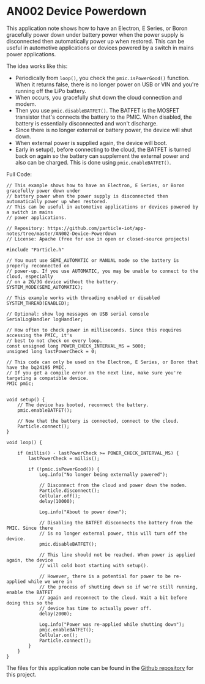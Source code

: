 # AN002 Device Powerdown

This application note shows how to have an Electron, E Series, or Boron gracefully power down under battery power when the power supply is disconnected then automatically power up when restored. This can be useful in automotive applications or devices powered by a switch in mains power applications.

The idea works like this:

- Periodically from `loop()`, you check the `pmic.isPowerGood()` function. When it returns false, there is no longer power on USB or VIN and you're running off the LiPo battery.
- When occurs, you gracefully shut down the cloud connection and modem.
- Then you use `pmic.disableBATFET()`. The BATFET is the MOSFET transistor that's connects the battery to the PMIC. When disabled, the battery is essentially disconnected and won't discharge.
- Since there is no longer external or battery power, the device will shut down.
- When external power is supplied again, the device will boot.
- Early in setup(), before connecting to the cloud, the BATFET is turned back on again so the battery can supplement the external power and also can be charged. This is done using `pmic.enableBATFET()`.


Full Code:

```
// This example shows how to have an Electron, E Series, or Boron gracefully power down under
// battery power when the power supply is disconnected then automatically power up when restored.
// This can be useful in automotive applications or devices powered by a switch in mains
// power applications.

// Repository: https://github.com/particle-iot/app-notes/tree/master/AN002-Device-Powerdown
// License: Apache (free for use in open or closed-source projects)

#include "Particle.h"

// You must use SEMI_AUTOMATIC or MANUAL mode so the battery is properly reconnected on
// power-up. If you use AUTOMATIC, you may be unable to connect to the cloud, especially
// on a 2G/3G device without the battery.
SYSTEM_MODE(SEMI_AUTOMATIC);

// This example works with threading enabled or disabled
SYSTEM_THREAD(ENABLED);

// Optional: show log messages on USB serial console
SerialLogHandler logHandler;

// How often to check power in milliseconds. Since this requires accessing the PMIC, it's
// best to not check on every loop.
const unsigned long POWER_CHECK_INTERVAL_MS = 5000;
unsigned long lastPowerCheck = 0;

// This code can only be used on the Electron, E Series, or Boron that have the bq24195 PMIC.
// If you get a compile error on the next line, make sure you're targeting a compatible device.
PMIC pmic;


void setup() {
	// The device has booted, reconnect the battery.
	pmic.enableBATFET();

	// Now that the battery is connected, connect to the cloud.
	Particle.connect();
}

void loop() {

	if (millis() - lastPowerCheck >= POWER_CHECK_INTERVAL_MS) {
		lastPowerCheck = millis();

		if (!pmic.isPowerGood()) {
			Log.info("No longer being externally powered");

			// Disconnect from the cloud and power down the modem.
			Particle.disconnect();
			Cellular.off();
			delay(10000);

			Log.info("About to power down");

			// Disabling the BATFET disconnects the battery from the PMIC. Since there
			// is no longer external power, this will turn off the device.
			pmic.disableBATFET();

			// This line should not be reached. When power is applied again, the device
			// will cold boot starting with setup().

			// However, there is a potential for power to be re-applied while we were in
			// the process of shutting down so if we're still running, enable the BATFET
			// again and reconnect to the cloud. Wait a bit before doing this so the
			// device has time to actually power off.
			delay(2000);

			Log.info("Power was re-applied while shutting down");
			pmic.enableBATFET();
			Cellular.on();
			Particle.connect();
		}
	}
}

```

The files for this application note can be found in the [Github repository](https://github.com/particle-iot/app-notes/tree/master/AN002-Device-Powerdown) for this project.
